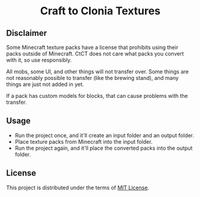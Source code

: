 <div align="center">
    <h1 align="center">Craft to Clonia Textures</h1>
</div>

## Disclaimer
Some Minecraft texture packs have a license that prohibits using their packs outside of Minecraft. CtCT does not care what packs you convert with it, so use responsibly.

All mobs, some UI, and other things will not transfer over.
Some things are not reasonably possible to transfer (like the brewing stand),
and many things are just not added in yet.

If a pack has custom models for blocks, that can cause problems with the transfer.

## Usage
- Run the project once, and it'll create an input folder and an output folder.
- Place texture packs from Minecraft into the input folder.
- Run the project again, and it'll place the converted packs into the output folder.

## License
This project is distributed under the terms of [MIT License](LICENSE).
